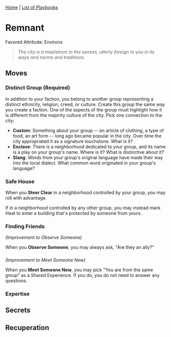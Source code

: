 [Home](../index.md) | [List of Playbooks](../index.md#Playbooks)

# Remnant
Favored Attribute: Environs

> *The city is a maelstrom to the senses, utterly foreign to you in its ways and norms and traditions.*

## Moves

### Distinct Group (Required)
In addition to your faction, you belong to another group representing a distinct ethnicity, religion, creed, or culture. Create this group the same way you create a faction. One of the aspects of the group must highlight how it is different from the majority culture of the city. Pick one connection to the city:

- **Custom**: Something about your group -- an article of clothing, a type of food, an art form -- long ago became popular in the city. Over time the city appropriated it as a signature touchstone. What is it? 
- **Enclave**: There is a neighborhood dedicated to your group, and its name is a play on your group's name. Where is it? What is distinctive about it?
- **Slang**: Words from your group's original language have made their way into the local dialect. What common word originated in your group's language?

### Safe House
When you **Steer Clear** in a neighborhood controlled by your group, you may roll with advantage.

If in a neighborhood controlled by any other group, you may instead mark Heat to enter a building that's protected by someone from yours.

### Finding Friends
*(Improvement to Observe Someone)*

When you **Observe Someone**, you may always ask, "Are they an ally?"

### 
*(Improvement to Meet Someone New)*

When you **Meet Someone New**, you may pick "You are from the same group" as a Shared Experience. If you do, you do not need to answer any questions.

### Expertise





## Secrets
## Recuperation